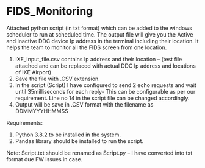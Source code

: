 # FIDS_Monitoring
Attached python script (in txt format) which can be added to the windows scheduler to run at scheduled time. The output file will give you the Active and Inactive DDC device Ip address in the terminal including their location.  It helps the team to monitor all the FIDS screen from one location. 

1.	IXE_Input_file.csv contains Ip address and their location – (test file attached and can be replaced with actual DDC Ip address and locations of IXE Airport)
2.	Save the file with .CSV extension.
3.	In the script (Script) I have configured to send 2 echo requests and wait until 35milliseconds for each reply- This can be configurable as per our requirement. Line no 14 in the script file can be changed accordingly. 
4.	Output will be save in .CSV format with the filename as DDMMYYYHHMMSS

Requirements:
1.	Python 3.8.2 to be installed in the system.
2.	Pandas library should be installed to run the script. 

Note: Script.txt should be renamed as Script.py – I have converted into txt format due FW issues in case. 
